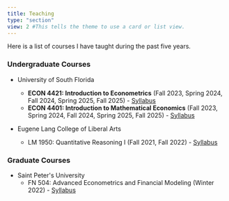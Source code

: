 ```yaml
---
title: Teaching
type: "section"
view: 2 #This tells the theme to use a card or list view.
---
```


Here is a list of courses I have taught during the past five years.

### Undergraduate Courses
* University of South Florida
    * **ECON 4421: Introduction to Econometrics** (Fall 2023, Spring 2024, Fall 2024, Spring 2025, Fall 2025) - [Syllabus](/syllabi/ECO4421_syllabus_fall2025.pdf)
    * **ECON 4401: Introduction to Mathematical Economics** (Fall 2023, Spring 2024, Fall 2024, Spring 2025, Fall 2025) - [Syllabus](/syllabi/ECO4401_syllabus_f25.pdf)

* Eugene Lang College of Liberal Arts
    * LM 1950: Quantitative Reasoning I (Fall 2021, Fall 2022) - [Syllabus](/syllabi/LM1950_syllabus_fall2022.pdf)

### Graduate Courses
* Saint Peter's University
    * FN 504: Advanced Econometrics and Financial Modeling (Winter 2022) - [Syllabus](/syllabi/FN504_syllabus_winter2022.pdf)

